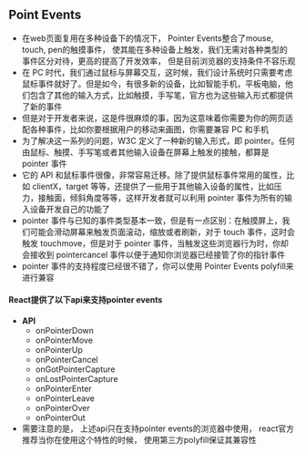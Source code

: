 ## Point Events
- 在web页面复用在多种设备下的情况下， Pointer Events整合了mouse, touch, pen的触摸事件， 使其能在多种设备上触发，我们无需对各种类型的事件区分对待，更高的提高了开发效率， 但是目前浏览器的支持条件不容乐观
- 在 PC 时代，我们通过鼠标与屏幕交互，这时候，我们设计系统时只需要考虑鼠标事件就好了。但是如今，有很多新的设备，比如智能手机，平板电脑，他们包含了其他的输入方式，比如触摸，手写笔，官方也为这些输入形式都提供了新的事件
- 但是对于开发者来说，这是件很麻烦的事，因为这意味着你需要为你的网页适配各种事件，比如你要根据用户的移动来画图，你需要兼容 PC 和手机
- 为了解决这一系列的问题，W3C 定义了一种新的输入形式，即 pointer。任何由鼠标、触摸、手写笔或者其他输入设备在屏幕上触发的接触，都算是 pointer 事件
- 它的 API 和鼠标事件很像，非常容易迁移。除了提供鼠标事件常用的属性，比如 clientX，target 等等，还提供了一些用于其他输入设备的属性，比如压力，接触面，倾斜角度等等，这样开发者就可以利用 pointer 事件为所有的输入设备开发自己的功能了
- pointer 事件与已知的事件类型基本一致，但是有一点区别：在触摸屏上，我们可能会滑动屏幕来触发页面滚动，缩放或者刷新，对于 touch 事件，这时会触发 touchmove，但是对于 pointer 事件，当触发这些浏览器行为时，你却会接收到 pointercancel 事件以便于通知你浏览器已经接管了你的指针事件
- pointer 事件的支持程度已经很不错了，你可以使用 Pointer Events polyfill来进行兼容

#### React提供了以下api来支持pointer events
- **API**
  - onPointerDown
  - onPointerMove
  - onPointerUp
  - onPointerCancel
  - onGotPointerCapture
  - onLostPointerCapture
  - onPointerEnter
  - onPointerLeave
  - onPointerOver
  - onPointerOut
- 需要注意的是， 上述api只在支持pointer events的浏览器中使用， react官方推荐当你在使用这个特性的时候， 使用第三方polyfill保证其兼容性
